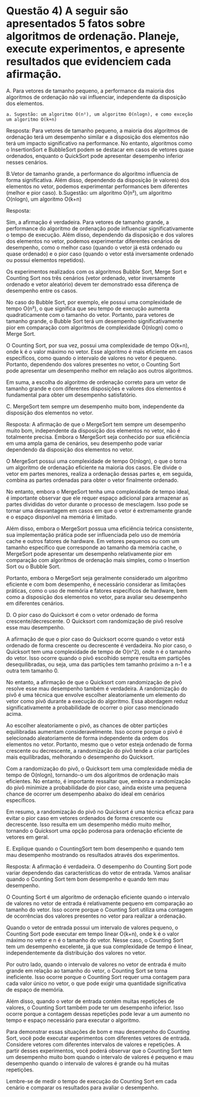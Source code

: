 # Questão 4) A seguir são apresentados 5 fatos sobre algoritmos de ordenação. Planeje, execute experimentos, e apresente resultados que evidenciem cada afirmação.

A. Para vetores de tamanho pequeno, a performance da maioria dos algoritmos de ordenação não vai influenciar, independente da disposição dos elementos.

    a. Sugestão: um algoritmo O(n²), um algoritmo O(nlogn), e como exceção um algoritmo O(k+n)

Resposta: 
Para vetores de tamanho pequeno, a maioria dos algoritmos de ordenação terá um desempenho similar e a disposição dos elementos não terá um impacto significativo na performance. No entanto, algoritmos como o InsertionSort e BubbleSort podem se destacar em casos de vetores quase ordenados, enquanto o QuickSort pode apresentar desempenho inferior nesses cenários.

B.Vetor de tamanho grande, a performance do algoritmo influencia de forma significativa. Além disso, dependendo da disposição (e valores) dos elementos no vetor, podemos experimentar performances bem diferentes (melhor e pior caso).
    b.Sugestão: um algoritmo O(n²), um algoritmo O(nlogn), um algoritmo O(k+n)

Resposta: 

Sim, a afirmação é verdadeira. Para vetores de tamanho grande, a performance do algoritmo de ordenação pode influenciar significativamente o tempo de execução. Além disso, dependendo da disposição e dos valores dos elementos no vetor, podemos experimentar diferentes cenários de desempenho, como o melhor caso (quando o vetor já está ordenado ou quase ordenado) e o pior caso (quando o vetor está inversamente ordenado ou possui elementos repetidos).

Os experimentos realizados com os algoritmos Bubble Sort, Merge Sort e Counting Sort nos três cenários (vetor ordenado, vetor inversamente ordenado e vetor aleatório) devem ter demonstrado essa diferença de desempenho entre os casos.

No caso do Bubble Sort, por exemplo, ele possui uma complexidade de tempo O(n²), o que significa que seu tempo de execução aumenta quadraticamente com o tamanho do vetor. Portanto, para vetores de tamanho grande, o Bubble Sort terá um desempenho significativamente pior em comparação com algoritmos de complexidade O(nlogn) como o Merge Sort.

O Counting Sort, por sua vez, possui uma complexidade de tempo O(k+n), onde k é o valor máximo no vetor. Esse algoritmo é mais eficiente em casos específicos, como quando o intervalo de valores no vetor é pequeno. Portanto, dependendo dos valores presentes no vetor, o Counting Sort pode apresentar um desempenho melhor em relação aos outros algoritmos.

Em suma, a escolha do algoritmo de ordenação correto para um vetor de tamanho grande e com diferentes disposições e valores dos elementos é fundamental para obter um desempenho satisfatório.

C. MergeSort tem sempre um desempenho muito bom, independente da disposição dos elementos no vetor.

Resposta: 
A afirmação de que o MergeSort tem sempre um desempenho muito bom, independente da disposição dos elementos no vetor, não é totalmente precisa. Embora o MergeSort seja conhecido por sua eficiência em uma ampla gama de cenários, seu desempenho pode variar dependendo da disposição dos elementos no vetor.

O MergeSort possui uma complexidade de tempo O(nlogn), o que o torna um algoritmo de ordenação eficiente na maioria dos casos. Ele divide o vetor em partes menores, realiza a ordenação dessas partes e, em seguida, combina as partes ordenadas para obter o vetor finalmente ordenado.

No entanto, embora o MergeSort tenha uma complexidade de tempo ideal, é importante observar que ele requer espaço adicional para armazenar as partes divididas do vetor durante o processo de mesclagem. Isso pode se tornar uma desvantagem em casos em que o vetor é extremamente grande e o espaço disponível na memória é limitado.

Além disso, embora o MergeSort possua uma eficiência teórica consistente, sua implementação prática pode ser influenciada pelo uso de memória cache e outros fatores de hardware. Em vetores pequenos ou com um tamanho específico que corresponde ao tamanho da memória cache, o MergeSort pode apresentar um desempenho relativamente pior em comparação com algoritmos de ordenação mais simples, como o Insertion Sort ou o Bubble Sort.

Portanto, embora o MergeSort seja geralmente considerado um algoritmo eficiente e com bom desempenho, é necessário considerar as limitações práticas, como o uso de memória e fatores específicos de hardware, bem como a disposição dos elementos no vetor, para avaliar seu desempenho em diferentes cenários.

D. O pior caso do Quicksort é com o vetor ordenado de forma crescente/decrescente. O Quicksort com randomização de pivô resolve esse mau desempenho.

A afirmação de que o pior caso do Quicksort ocorre quando o vetor está ordenado de forma crescente ou decrescente é verdadeira. No pior caso, o Quicksort tem uma complexidade de tempo de O(n^2), onde n é o tamanho do vetor. Isso ocorre quando o pivô escolhido sempre resulta em partições desequilibradas, ou seja, uma das partições tem tamanho próximo a n-1 e a outra tem tamanho 0.

No entanto, a afirmação de que o Quicksort com randomização de pivô resolve esse mau desempenho também é verdadeira. A randomização do pivô é uma técnica que envolve escolher aleatoriamente um elemento do vetor como pivô durante a execução do algoritmo. Essa abordagem reduz significativamente a probabilidade de ocorrer o pior caso mencionado acima.

Ao escolher aleatoriamente o pivô, as chances de obter partições equilibradas aumentam consideravelmente. Isso ocorre porque o pivô é selecionado aleatoriamente de forma independente da ordem dos elementos no vetor. Portanto, mesmo que o vetor esteja ordenado de forma crescente ou decrescente, a randomização do pivô tende a criar partições mais equilibradas, melhorando o desempenho do Quicksort.

Com a randomização do pivô, o Quicksort tem uma complexidade média de tempo de O(nlogn), tornando-o um dos algoritmos de ordenação mais eficientes. No entanto, é importante ressaltar que, embora a randomização do pivô minimize a probabilidade do pior caso, ainda existe uma pequena chance de ocorrer um desempenho abaixo do ideal em cenários específicos.

Em resumo, a randomização do pivô no Quicksort é uma técnica eficaz para evitar o pior caso em vetores ordenados de forma crescente ou decrescente. Isso resulta em um desempenho médio muito melhor, tornando o Quicksort uma opção poderosa para ordenação eficiente de vetores em geral.

E. Explique quando o CountingSort tem bom desempenho e quando tem mau desempenho mostrando os resultados através dos experimentos.

Resposta: 
A afirmação é verdadeira. O desempenho do Counting Sort pode variar dependendo das características do vetor de entrada. Vamos analisar quando o Counting Sort tem bom desempenho e quando tem mau desempenho.

O Counting Sort é um algoritmo de ordenação eficiente quando o intervalo de valores no vetor de entrada é relativamente pequeno em comparação ao tamanho do vetor. Isso ocorre porque o Counting Sort utiliza uma contagem de ocorrências dos valores presentes no vetor para realizar a ordenação.

Quando o vetor de entrada possui um intervalo de valores pequeno, o Counting Sort pode executar em tempo linear O(k+n), onde k é o valor máximo no vetor e n é o tamanho do vetor. Nesse caso, o Counting Sort tem um desempenho excelente, já que sua complexidade de tempo é linear, independentemente da distribuição dos valores no vetor.

Por outro lado, quando o intervalo de valores no vetor de entrada é muito grande em relação ao tamanho do vetor, o Counting Sort se torna ineficiente. Isso ocorre porque o Counting Sort requer uma contagem para cada valor único no vetor, o que pode exigir uma quantidade significativa de espaço de memória.

Além disso, quando o vetor de entrada contém muitas repetições de valores, o Counting Sort também pode ter um desempenho inferior. Isso ocorre porque a contagem dessas repetições pode levar a um aumento no tempo e espaço necessário para executar o algoritmo.

Para demonstrar essas situações de bom e mau desempenho do Counting Sort, você pode executar experimentos com diferentes vetores de entrada. Considere vetores com diferentes intervalos de valores e repetições. A partir desses experimentos, você poderá observar que o Counting Sort tem um desempenho muito bom quando o intervalo de valores é pequeno e mau desempenho quando o intervalo de valores é grande ou há muitas repetições.

Lembre-se de medir o tempo de execução do Counting Sort em cada cenário e comparar os resultados para avaliar o desempenho.
